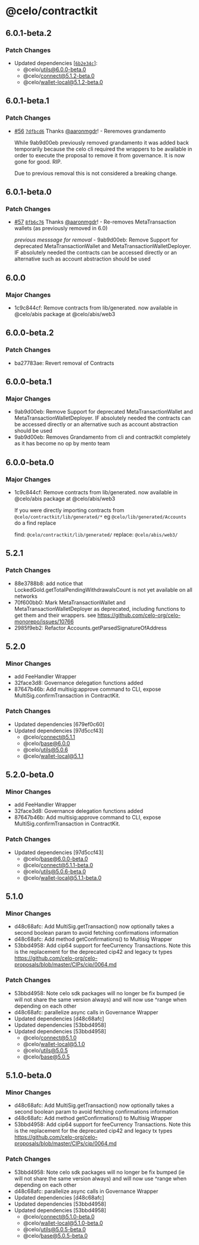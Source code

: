 # @celo/contractkit

## 6.0.1-beta.2

### Patch Changes

- Updated dependencies [[`6b2e34c`](https://github.com/celo-org/developer-tooling/commit/6b2e34c973290da221aaabdc2bf4c6654ef9f99c)]:
  - @celo/utils@6.0.0-beta.0
  - @celo/connect@5.1.2-beta.0
  - @celo/wallet-local@5.1.2-beta.0

## 6.0.1-beta.1

### Patch Changes

- [#56](https://github.com/celo-org/developer-tooling/pull/56) [`7dfbcd6`](https://github.com/celo-org/developer-tooling/commit/7dfbcd60203c8fd95bc6e113adfba02f7071ac47) Thanks [@aaronmgdr](https://github.com/aaronmgdr)! - Reremoves grandamento

  While 9ab9d00eb previously removed grandamento it was added back temporarily because the celo cli required the wrappers to be available in order to execute the proposal to remove it from governance. It is now gone for good. RIP.

  Due to previous removal this is not considered a breaking change.

## 6.0.1-beta.0

### Patch Changes

- [#57](https://github.com/celo-org/developer-tooling/pull/57) [`8fb6c76`](https://github.com/celo-org/developer-tooling/commit/8fb6c76e4fada71c91f516ed151c4519ff2fe0fd) Thanks [@aaronmgdr](https://github.com/aaronmgdr)! - Re-removes MetaTransaction wallets (as previously removed in 6.0)

  _previous messsage for removal_ - 9ab9d00eb: Remove Support for deprecated MetaTransactionWallet and MetaTransactionWalletDeployer. IF absolutely needed the contracts can be accessed directly or an alternative such as account abstraction should be used

## 6.0.0

### Major Changes

- 1c9c844cf: Remove contracts from lib/generated. now available in @celo/abis package at @celo/abis/web3

## 6.0.0-beta.2

### Patch Changes

- ba27783ae: Revert removal of Contracts

## 6.0.0-beta.1

### Major Changes

- 9ab9d00eb: Remove Support for deprecated MetaTransactionWallet and MetaTransactionWalletDeployer. IF absolutely needed the contracts can be accessed directly or an alternative such as account abstraction should be used
- 9ab9d00eb: Removes Grandamento from cli and contractkit completely as it has become no op by mento team

## 6.0.0-beta.0

### Major Changes

- 1c9c844cf: Remove contracts from lib/generated. now available in @celo/abis package at @celo/abis/web3

  If you were directly importing contracts from `@celo/contractkit/lib/generated/*` eg `@celo/lib/generated/Accounts` do a find replace

  find: `@celo/contractkit/lib/generated/`
  replace: `@celo/abis/web3/`

## 5.2.1

### Patch Changes

- 88e3788b8: add notice that LockedGold.getTotalPendingWithdrawalsCount is not yet available on all networks
- 70f600bb0: Mark MetaTransactionWallet and MetaTransactionWalletDeployer as deprecated, including functions to get them and their wrappers. see https://github.com/celo-org/celo-monorepo/issues/10766
- 2985f9eb2: Refactor Accounts.getParsedSignatureOfAddress

## 5.2.0

### Minor Changes

- add FeeHandler Wrapper
- 32face3d8: Governance delegation functions added
- 87647b46b: Add multisig:approve command to CLI, expose MultiSig.confirmTransaction in ContractKit.

### Patch Changes

- Updated dependencies [679ef0c60]
- Updated dependencies [97d5ccf43]
  - @celo/connect@5.1.1
  - @celo/base@6.0.0
  - @celo/utils@5.0.6
  - @celo/wallet-local@5.1.1

## 5.2.0-beta.0

### Minor Changes

- add FeeHandler Wrapper
- 32face3d8: Governance delegation functions added
- 87647b46b: Add multisig:approve command to CLI, expose MultiSig.confirmTransaction in ContractKit.

### Patch Changes

- Updated dependencies [97d5ccf43]
  - @celo/base@6.0.0-beta.0
  - @celo/connect@5.1.1-beta.0
  - @celo/utils@5.0.6-beta.0
  - @celo/wallet-local@5.1.1-beta.0

## 5.1.0

### Minor Changes

- d48c68afc: Add MultiSig.getTransaction() now optionally takes a second boolean param to avoid fetching confirmations information
- d48c68afc: Add method getConfirmations() to Multisig Wrapper
- 53bbd4958: Add cip64 support for feeCurrency Transactions. Note this is the replacement for the deprecated cip42 and legacy tx types https://github.com/celo-org/celo-proposals/blob/master/CIPs/cip/0064.md

### Patch Changes

- 53bbd4958: Note celo sdk packages will no longer be fix bumped (ie will not share the same version always) and will now use ^range when depending on each other
- d48c68afc: parallelize async calls in Governance Wrapper
- Updated dependencies [d48c68afc]
- Updated dependencies [53bbd4958]
- Updated dependencies [53bbd4958]
  - @celo/connect@5.1.0
  - @celo/wallet-local@5.1.0
  - @celo/utils@5.0.5
  - @celo/base@5.0.5

## 5.1.0-beta.0

### Minor Changes

- d48c68afc: Add MultiSig.getTransaction() now optionally takes a second boolean param to avoid fetching confirmations information
- d48c68afc: Add method getConfirmations() to Multisig Wrapper
- 53bbd4958: Add cip64 support for feeCurrency Transactions. Note this is the replacement for the deprecated cip42 and legacy tx types https://github.com/celo-org/celo-proposals/blob/master/CIPs/cip/0064.md

### Patch Changes

- 53bbd4958: Note celo sdk packages will no longer be fix bumped (ie will not share the same version always) and will now use ^range when depending on each other
- d48c68afc: parallelize async calls in Governance Wrapper
- Updated dependencies [d48c68afc]
- Updated dependencies [53bbd4958]
- Updated dependencies [53bbd4958]
  - @celo/connect@5.1.0-beta.0
  - @celo/wallet-local@5.1.0-beta.0
  - @celo/utils@5.0.5-beta.0
  - @celo/base@5.0.5-beta.0
